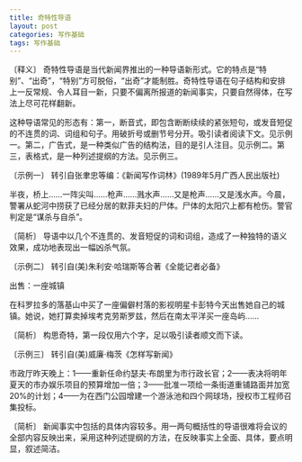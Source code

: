 ```yaml
---
title: 奇特性导语
layout: post
categories: 写作基础
tags: 写作基础
---
```


〔释义〕 奇特性导语是当代新闻界推出的一种导语新形式。它的特点是“特别”、“出奇”，“特别”方可脱俗，“出奇”才能制胜。奇特性导语在句子结构和安排上一反常规、令人耳目一新，只要不偏离所报道的新闻事实，只要自然得体，在写法上尽可花样翻新。

这种导语常见的形态有：第一，断音式，即包含断断续续的紧张短句，或发音短促的不连贯的词、词组和句子。用破折号或删节号分开。吸引读者阅读下文。见示例一。第二，广告式，是一种类似广告的结构法，目的是引人注目。见示例二。第三，表格式，是一种列述提纲的方法。见示例三。

〔示例一〕 转引自张聿忠等编：《新闻写作词林》(1989年5月广西人民出版社)

半夜，桥上……一阵尖叫……枪声……溅水声……又是枪声……又是浅水声。今晨，警署从蛇河中捞获了已经分居的默菲夫妇的尸体。尸体的太阳穴上都有枪伤。警官判定是“谋杀与自杀”。

〔简析〕 导语中以几个不连贯的、发音短促的词和词组，造成了一种独特的语义效果，成功地表现出一幅凶杀气氛。

〔示例二〕 转引自(美)朱利安·哈瑞斯等合著《全能记者必备》

出售：一座城镇

在科罗拉多的落基山中买了一座偏僻村落的影视明星卡彭特今天出售她自己的城镇。她说，她打算卖掉埃考克劳斯罗兹，然后在南太平洋买一座岛屿……

〔简析〕 构思奇特，第一段仅用六个字，足以吸引读者顺文而下读。

〔示例三〕 转引自(美)威廉·梅茨《怎样写新闻》

市政厅昨天晚上：1——重新任命约瑟夫·布朗里为市行政长官；2——表决将明年夏天的市办娱乐项目的预算增加一倍；3——批准一项给一条街道重铺路面并加宽20%的计划；4——为在西门公园增建一个游泳池和四个网球场，授权市工程师召集投标。

〔简析〕 新闻事实中包括的具体内容较多。用一两句概括性的导语很难将会议的全部内容反映出来，采用这种列述提纲的方法，在反映事实上全面、具体，要点明显，叙述简洁。 